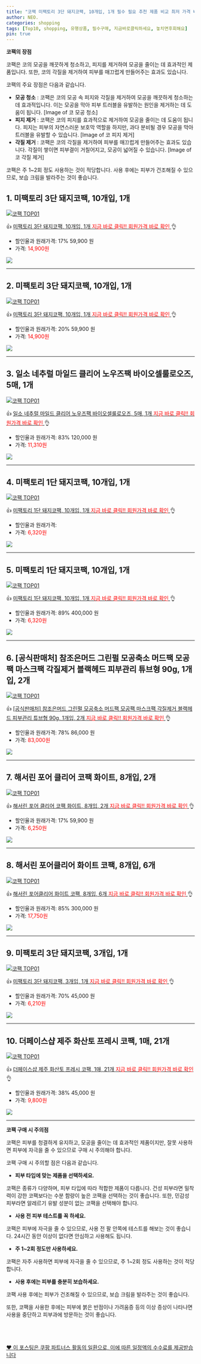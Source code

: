 ```yaml
---
title: "코팩 미팩토리 3단 돼지코팩, 10개입, 1개 필수 필요 추천 제품 비교 최저 가격 비교 장점 구매 후기 구매평"
author: NEO.
categories: shopping
tags: [Top10, shopping, 유행상품, 필수구매, 지금바로클릭하세요, 놓치면후회해요]
pin: true
---
```

**코팩의 장점**

코팩은 코의 모공을 깨끗하게 청소하고, 피지를 제거하여 모공을 줄이는 데 효과적인 제품입니다. 또한, 코의 각질을 제거하여 피부를 매끄럽게 만들어주는 효과도 있습니다. 

코팩의 주요 장점은 다음과 같습니다.

* **모공 청소** : 코팩은 코의 모공 속 피지와 각질을 제거하여 모공을 깨끗하게 청소하는 데 효과적입니다. 이는 모공을 막아 피부 트러블을 유발하는 원인을 제거하는 데 도움이 됩니다. 
[Image of 코 모공 청소]
* **피지 제거** : 코팩은 코의 피지를 효과적으로 제거하여 모공을 줄이는 데 도움이 됩니다. 피지는 피부의 자연스러운 보호막 역할을 하지만, 과다 분비될 경우 모공을 막아 트러블을 유발할 수 있습니다. 
[Image of 코 피지 제거]
* **각질 제거** : 코팩은 코의 각질을 제거하여 피부를 매끄럽게 만들어주는 효과도 있습니다. 각질이 쌓이면 피부결이 거칠어지고, 모공이 넓어질 수 있습니다. 
[Image of 코 각질 제거]

코팩은 주 1~2회 정도 사용하는 것이 적당합니다. 사용 후에는 피부가 건조해질 수 있으므로, 보습 크림을 발라주는 것이 좋습니다.

   

## 1. 미팩토리 3단 돼지코팩, 10개입, 1개

[![코팩 TOP01](https://thumbnail10.coupangcdn.com/thumbnails/remote/490x490ex/image/retail/images/2887365518014855-60fb7a80-2412-4578-b55d-27ae09650d83.jpg)](https://link.coupang.com/re/AFFSDP?lptag=AF3617701&subid=GithubCoopas&pageKey=25470019&traceid=V0-153&itemId=99077225&vendorItemId=70078847241)


👍 [미팩토리 3단 돼지코팩, 10개입, 1개 <font color=red> 지금 바로 클릭!! 회원가격 바로 확인 </font> ](https://link.coupang.com/re/AFFSDP?lptag=AF3617701&subid=GithubCoopas&pageKey=25470019&traceid=V0-153&itemId=99077225&vendorItemId=70078847241) 👌 


- 할인율과 원래가격: 17%  59,900   원
- 가격: <span style='color:red'>14,900원</span>

[![](/discount_price.png)](https://link.coupang.com/re/AFFSDP?lptag=AF3617701&subid=GithubCoopas&pageKey=25470019&traceid=V0-153&itemId=99077225&vendorItemId=70078847241)

---


   

## 2. 미팩토리 3단 돼지코팩, 10개입, 1개

[![코팩 TOP01](https://thumbnail10.coupangcdn.com/thumbnails/remote/490x490ex/image/retail/images/2887365518014855-60fb7a80-2412-4578-b55d-27ae09650d83.jpg)](https://link.coupang.com/re/AFFSDP?lptag=AF3617701&subid=GithubCoopas&pageKey=25470019&traceid=V0-153&itemId=99077225&vendorItemId=70078847241)


👍 [미팩토리 3단 돼지코팩, 10개입, 1개 <font color=red> 지금 바로 클릭!! 회원가격 바로 확인 </font> ](https://link.coupang.com/re/AFFSDP?lptag=AF3617701&subid=GithubCoopas&pageKey=25470019&traceid=V0-153&itemId=99077225&vendorItemId=70078847241) 👌 


- 할인율과 원래가격: 20%  59,900   원
- 가격: <span style='color:red'>14,900원</span>

[![](/discount_price.png)](https://link.coupang.com/re/AFFSDP?lptag=AF3617701&subid=GithubCoopas&pageKey=25470019&traceid=V0-153&itemId=99077225&vendorItemId=70078847241)

---


   

## 3. 일소 네추럴 마일드 클리어 노우즈팩 바이오셀룰로오즈, 5매, 1개

[![코팩 TOP01](https://thumbnail6.coupangcdn.com/thumbnails/remote/490x490ex/image/retail/images/4353704422309035-a5220e5b-c4bd-4028-908a-b7562d897d00.jpg)](https://link.coupang.com/re/AFFSDP?lptag=AF3617701&subid=GithubCoopas&pageKey=7235190312&traceid=V0-153&itemId=18369319480&vendorItemId=73929001718)


👍 [일소 네추럴 마일드 클리어 노우즈팩 바이오셀룰로오즈, 5매, 1개 <font color=red> 지금 바로 클릭!! 회원가격 바로 확인 </font> ](https://link.coupang.com/re/AFFSDP?lptag=AF3617701&subid=GithubCoopas&pageKey=7235190312&traceid=V0-153&itemId=18369319480&vendorItemId=73929001718) 👌 


- 할인율과 원래가격: 83%  120,000   원
- 가격: <span style='color:red'>11,310원</span>

[![](/discount_price.png)](https://link.coupang.com/re/AFFSDP?lptag=AF3617701&subid=GithubCoopas&pageKey=7235190312&traceid=V0-153&itemId=18369319480&vendorItemId=73929001718)

---


   

## 4. 미팩토리 1단 돼지코팩, 10개입, 1개

[![코팩 TOP01](https://thumbnail10.coupangcdn.com/thumbnails/remote/490x490ex/image/retail/images/3810222069198829-f5c54333-652e-4388-a08c-70860857ff0e.jpg)](https://link.coupang.com/re/AFFSDP?lptag=AF3617701&subid=GithubCoopas&pageKey=18756298&traceid=V0-153&itemId=75326713&vendorItemId=3125488109)


👍 [미팩토리 1단 돼지코팩, 10개입, 1개 <font color=red> 지금 바로 클릭!! 회원가격 바로 확인 </font> ](https://link.coupang.com/re/AFFSDP?lptag=AF3617701&subid=GithubCoopas&pageKey=18756298&traceid=V0-153&itemId=75326713&vendorItemId=3125488109) 👌 


- 할인율과 원래가격: 
- 가격: <span style='color:red'>6,320원</span>

[![](/discount_price.png)](https://link.coupang.com/re/AFFSDP?lptag=AF3617701&subid=GithubCoopas&pageKey=18756298&traceid=V0-153&itemId=75326713&vendorItemId=3125488109)

---


   

## 5. 미팩토리 1단 돼지코팩, 10개입, 1개

[![코팩 TOP01](https://thumbnail10.coupangcdn.com/thumbnails/remote/490x490ex/image/retail/images/3810222069198829-f5c54333-652e-4388-a08c-70860857ff0e.jpg)](https://link.coupang.com/re/AFFSDP?lptag=AF3617701&subid=GithubCoopas&pageKey=18756298&traceid=V0-153&itemId=75326713&vendorItemId=3125488109)


👍 [미팩토리 1단 돼지코팩, 10개입, 1개 <font color=red> 지금 바로 클릭!! 회원가격 바로 확인 </font> ](https://link.coupang.com/re/AFFSDP?lptag=AF3617701&subid=GithubCoopas&pageKey=18756298&traceid=V0-153&itemId=75326713&vendorItemId=3125488109) 👌 


- 할인율과 원래가격: 89%  400,000   원
- 가격: <span style='color:red'>6,320원</span>

[![](/discount_price.png)](https://link.coupang.com/re/AFFSDP?lptag=AF3617701&subid=GithubCoopas&pageKey=18756298&traceid=V0-153&itemId=75326713&vendorItemId=3125488109)

---


   

## 6. [공식판매처] 참조은머드 그린펄 모공축소 머드팩 모공팩 마스크팩 각질제거 블랙헤드 피부관리 튜브형 90g, 1개입, 2개

[![코팩 TOP01](https://thumbnail7.coupangcdn.com/thumbnails/remote/490x490ex/image/vendor_inventory/ae78/e201596f71ba40c7fab9bfc0a4326ce7fa0a94665a64664a012d42a2662a.jpg)](https://link.coupang.com/re/AFFSDP?lptag=AF3617701&subid=GithubCoopas&pageKey=7183314720&traceid=V0-153&itemId=18119415555&vendorItemId=70005219431)


👍 [[공식판매처] 참조은머드 그린펄 모공축소 머드팩 모공팩 마스크팩 각질제거 블랙헤드 피부관리 튜브형 90g, 1개입, 2개 <font color=red> 지금 바로 클릭!! 회원가격 바로 확인 </font> ](https://link.coupang.com/re/AFFSDP?lptag=AF3617701&subid=GithubCoopas&pageKey=7183314720&traceid=V0-153&itemId=18119415555&vendorItemId=70005219431) 👌 


- 할인율과 원래가격: 78%  86,000   원
- 가격: <span style='color:red'>83,000원</span>

[![](/discount_price.png)](https://link.coupang.com/re/AFFSDP?lptag=AF3617701&subid=GithubCoopas&pageKey=7183314720&traceid=V0-153&itemId=18119415555&vendorItemId=70005219431)

---


   

## 7. 해서린 포어 클리어 코팩 화이트, 8개입, 2개

[![코팩 TOP01](https://thumbnail9.coupangcdn.com/thumbnails/remote/490x490ex/image/retail/images/7213719571960191-21845954-4eba-4592-96cf-cb4ecb89fb14.jpg)](https://link.coupang.com/re/AFFSDP?lptag=AF3617701&subid=GithubCoopas&pageKey=136130963&traceid=V0-153&itemId=399087988&vendorItemId=3972361610)


👍 [해서린 포어 클리어 코팩 화이트, 8개입, 2개 <font color=red> 지금 바로 클릭!! 회원가격 바로 확인 </font> ](https://link.coupang.com/re/AFFSDP?lptag=AF3617701&subid=GithubCoopas&pageKey=136130963&traceid=V0-153&itemId=399087988&vendorItemId=3972361610) 👌 


- 할인율과 원래가격: 17%  59,900   원
- 가격: <span style='color:red'>6,250원</span>

[![](/discount_price.png)](https://link.coupang.com/re/AFFSDP?lptag=AF3617701&subid=GithubCoopas&pageKey=136130963&traceid=V0-153&itemId=399087988&vendorItemId=3972361610)

---


   

## 8. 해서린 포어클리어 화이트 코팩, 8개입, 6개

[![코팩 TOP01](https://thumbnail9.coupangcdn.com/thumbnails/remote/490x490ex/image/rs_quotation_api/eou2vxvd/9aa1a509d00d46a08bcd96f6c37a1e9c.jpg)](https://link.coupang.com/re/AFFSDP?lptag=AF3617701&subid=GithubCoopas&pageKey=136130963&traceid=V0-153&itemId=6608073353&vendorItemId=74791363555)


👍 [해서린 포어클리어 화이트 코팩, 8개입, 6개 <font color=red> 지금 바로 클릭!! 회원가격 바로 확인 </font> ](https://link.coupang.com/re/AFFSDP?lptag=AF3617701&subid=GithubCoopas&pageKey=136130963&traceid=V0-153&itemId=6608073353&vendorItemId=74791363555) 👌 


- 할인율과 원래가격: 85%  300,000   원
- 가격: <span style='color:red'>17,750원</span>

[![](/discount_price.png)](https://link.coupang.com/re/AFFSDP?lptag=AF3617701&subid=GithubCoopas&pageKey=136130963&traceid=V0-153&itemId=6608073353&vendorItemId=74791363555)

---


   

## 9. 미팩토리 3단 돼지코팩, 3개입, 1개

[![코팩 TOP01](https://thumbnail6.coupangcdn.com/thumbnails/remote/490x490ex/image/retail/images/345439593557816-3a4ce323-a717-44b7-aebe-4f70acfd6317.jpg)](https://link.coupang.com/re/AFFSDP?lptag=AF3617701&subid=GithubCoopas&pageKey=25470019&traceid=V0-153&itemId=931146193&vendorItemId=4988305164)


👍 [미팩토리 3단 돼지코팩, 3개입, 1개 <font color=red> 지금 바로 클릭!! 회원가격 바로 확인 </font> ](https://link.coupang.com/re/AFFSDP?lptag=AF3617701&subid=GithubCoopas&pageKey=25470019&traceid=V0-153&itemId=931146193&vendorItemId=4988305164) 👌 


- 할인율과 원래가격: 70%  45,000   원
- 가격: <span style='color:red'>6,210원</span>

[![](/discount_price.png)](https://link.coupang.com/re/AFFSDP?lptag=AF3617701&subid=GithubCoopas&pageKey=25470019&traceid=V0-153&itemId=931146193&vendorItemId=4988305164)

---


   

## 10. 더페이스샵 제주 화산토 프레시 코팩, 1매, 21개

[![코팩 TOP01](https://thumbnail10.coupangcdn.com/thumbnails/remote/490x490ex/image/vendor_inventory/7b6e/af1316360fa48c071840114b001eccf32f6dab057d8e15e7c60ac44af0cf.jpg)](https://link.coupang.com/re/AFFSDP?lptag=AF3617701&subid=GithubCoopas&pageKey=221403773&traceid=V0-153&itemId=691393926&vendorItemId=4771407634)


👍 [더페이스샵 제주 화산토 프레시 코팩, 1매, 21개 <font color=red> 지금 바로 클릭!! 회원가격 바로 확인 </font> ](https://link.coupang.com/re/AFFSDP?lptag=AF3617701&subid=GithubCoopas&pageKey=221403773&traceid=V0-153&itemId=691393926&vendorItemId=4771407634) 👌 


- 할인율과 원래가격: 38%  45,000   원
- 가격: <span style='color:red'>9,800원</span>

[![](/discount_price.png)](https://link.coupang.com/re/AFFSDP?lptag=AF3617701&subid=GithubCoopas&pageKey=221403773&traceid=V0-153&itemId=691393926&vendorItemId=4771407634)

---
**코팩 구매 시 주의점**

코팩은 피부를 청결하게 유지하고, 모공을 줄이는 데 효과적인 제품이지만, 잘못 사용하면 피부에 자극을 줄 수 있으므로 구매 시 주의해야 합니다.

코팩 구매 시 주의할 점은 다음과 같습니다.

* **피부 타입에 맞는 제품을 선택하세요.**

코팩은 종류가 다양하며, 피부 타입에 따라 적합한 제품이 다릅니다. 건성 피부라면 밀착력이 강한 코팩보다는 수분 함량이 높은 코팩을 선택하는 것이 좋습니다. 또한, 민감성 피부라면 알레르기 유발 성분이 없는 코팩을 선택해야 합니다.

* **사용 전 피부 테스트를 꼭 하세요.**

코팩은 피부에 자극을 줄 수 있으므로, 사용 전 팔 안쪽에 테스트를 해보는 것이 좋습니다. 24시간 동안 이상이 없다면 안심하고 사용해도 됩니다.

* **주 1~2회 정도만 사용하세요.**

코팩은 자주 사용하면 피부에 자극을 줄 수 있으므로, 주 1~2회 정도 사용하는 것이 적당합니다.

* **사용 후에는 피부를 충분히 보습하세요.**

코팩 사용 후에는 피부가 건조해질 수 있으므로, 보습 크림을 발라주는 것이 좋습니다.

또한, 코팩을 사용한 후에는 피부에 붉은 반점이나 가려움증 등의 이상 증상이 나타나면 사용을 중단하고 피부과에 방문하는 것이 좋습니다.<br><br><br><br><br> [ ❤  이 포스팅은 쿠팡 파트너스 활동의 일환으로, 이에 따른 일정액의 수수료를 제공받습니다](https://link.coupang.com/a/bcEFyh)